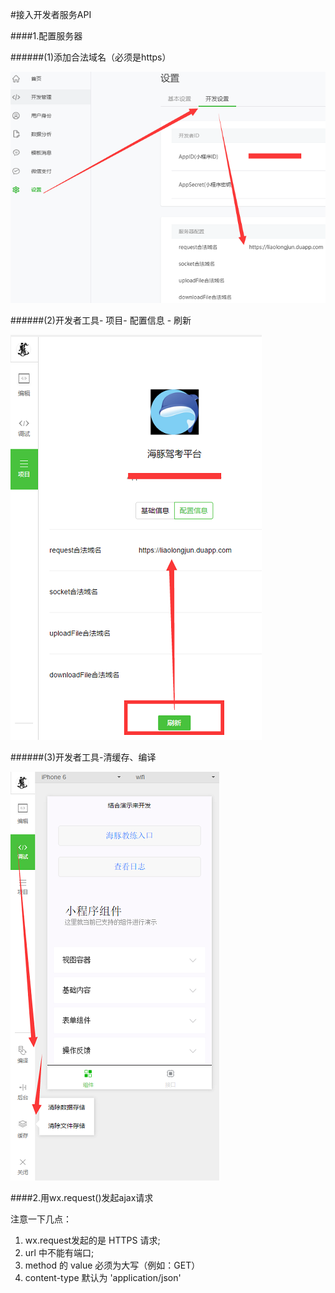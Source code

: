 #接入开发者服务API

####1.配置服务器

######(1)添加合法域名（必须是https）

![](/assets/wechat-config-server.png)

######(2)开发者工具- 项目- 配置信息 - 刷新

![](/assets/wechat-config-server-project.png)

######(3)开发者工具-清缓存、编译

![](/assets/wechat-config-server-clean.png)

####2.用wx.request()发起ajax请求

注意一下几点：

1. wx.request发起的是 HTTPS 请求;
2. url 中不能有端口;
3. method 的 value 必须为大写（例如：GET）
4. content-type 默认为 'application/json'
